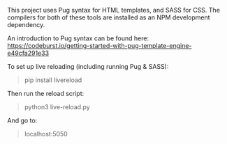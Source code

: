 This project uses Pug syntax for HTML templates, and SASS for CSS.
The compilers for both of these tools are installed as an NPM development dependency.

An introduction to Pug syntax can be found here:
https://codeburst.io/getting-started-with-pug-template-engine-e49cfa291e33

To set up live reloading (including running Pug & SASS):
> pip install livereload

Then run the reload script:
> python3 live-reload.py

And go to:
> localhost:5050